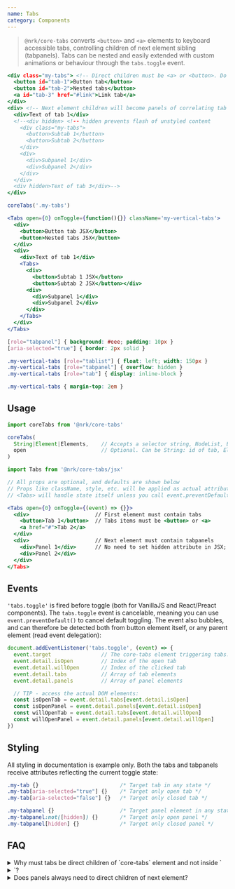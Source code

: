 ```yaml
---
name: Tabs
category: Components
---
```


> `@nrk/core-tabs` converts `<button>` and `<a>` elements to keyboard accessible tabs, controlling children of next element sibling (tabpanels). Tabs can be nested and easily extended with custom animations or behaviour through the `tabs.toggle` event.

```tabs.html
<div class="my-tabs"> <!-- Direct children must be <a> or <button>. Do not use <li> -->
  <button id="tab-1">Button tab</button>
  <button id="tab-2">Nested tabs</button>
  <a id="tab-3" href="#link">Link tab</a>
</div>
<div> <!-- Next element children will become panels of correlating tab -->
  <div>Text of tab 1</div>
  <!--<div hidden> <!-- hidden prevents flash of unstyled content
    <div class="my-tabs">
      <button>Subtab 1</button>
      <button>Subtab 2</button>
    </div>
    <div>
      <div>Subpanel 1</div>
      <div>Subpanel 2</div>
    </div>
  </div>
  <div hidden>Text of tab 3</div>-->
</div>
```
```tabs.js
coreTabs('.my-tabs')
```
```tabs.jsx
<Tabs open={0} onToggle={function(){}} className='my-vertical-tabs'>
  <div>
    <button>Button tab JSX</button>
    <button>Nested tabs JSX</button>
  </div>
  <div>
    <div>Text of tab 1</div>
    <Tabs>
      <div>
        <button>Subtab 1 JSX</button>
        <button>Subtab 2 JSX</button></div>
      <div>
        <div>Subpanel 1</div>
        <div>Subpanel 2</div>
      </div>
    </Tabs>
  </div>
</Tabs>
```
```tabs.css
[role="tabpanel"] { background: #eee; padding: 10px }
[aria-selected="true"] { border: 2px solid }

.my-vertical-tabs [role="tablist"] { float: left; width: 150px }
.my-vertical-tabs [role="tabpanel"] { overflow: hidden }
.my-vertical-tabs [role="tab"] { display: inline-block }
```
```tabs.css hidden
.my-vertical-tabs { margin-top: 2em }
```

## Usage
```js
import coreTabs from '@nrk/core-tabs'

coreTabs(
  String|Element|Elements,    // Accepts a selector string, NodeList, Element or array of Elements
  open                        // Optional. Can be String: id of tab, Element: tab or Number: index of tab
)
```
```jsx
import Tabs from '@nrk/core-tabs/jsx'

// All props are optional, and defaults are shown below
// Props like className, style, etc. will be applied as actual attributes
// <Tabs> will handle state itself unless you call event.preventDefault() in onToggle

<Tabs open={0} onToggle={(event) => {}}>
  <div>                     // First element must contain tabs
    <button>Tab 1</button>  // Tabs items must be <button> or <a>
    <a href="#">Tab 2</a>
  </div>
  <div>                     // Next element must contain tabpanels
    <div>Panel 1</div>      // No need to set hidden attribute in JSX; this is controlled by "open"
    <div>Panel 2</div>
  </div>
</Tabs>
```

## Events
`'tabs.toggle'` is fired before toggle (both for VanillaJS and React/Preact components). The `tabs.toggle` event is cancelable, meaning you can use `event.preventDefault()` to cancel default toggling. The event also bubbles, and can therefore be detected both from button element itself, or any parent element (read event delegation):

```js
document.addEventListener('tabs.toggle', (event) => {
  event.target                // The core-tabs element triggering tabs.toggle event
  event.detail.isOpen         // Index of the open tab
  event.detail.willOpen       // Index of the clicked tab
  event.detail.tabs           // Array of tab elements
  event.detail.panels         // Array of panel elements

  // TIP - access the actual DOM elements:
  const isOpenTab = event.detail.tabs[event.detail.isOpen]
  const isOpenPanel = event.detail.panels[event.detail.isOpen]
  const willOpenTab = event.detail.tabs[event.detail.willOpen]
  const willOpenPanel = event.detail.panels[event.detail.willOpen]
})
```

## Styling
All styling in documentation is example only. Both the tabs and tabpanels receive attributes reflecting the current toggle state:

```css
.my-tab {}                          /* Target tab in any state */
.my-tab[aria-selected="true"] {}    /* Target only open tab */
.my-tab[aria-selected="false"] {}   /* Target only closed tab */

.my-tabpanel {}                     /* Target panel element in any state */
.my-tabpanel:not([hidden]) {}       /* Target only open panel */
.my-tabpanel[hidden] {}             /* Target only closed panel */
```

## FAQ
<details>
<summary>Why must tabs be direct children of `core-tabs` element and not inside `<li>`?</summary>
A `<ul>`/`<li>` structure would seem logical for tabs, but this causes some screen readers to incorrectly announce tabs as single (tab 1 of 1).
</details>

<details>
<summary>Does panels always need to direct children of next element?</summary>
The aria specification does not allow any elements that are focusable by a screen reader to be placed between tabs and panels. Therefore, `@nrk/core-tabs` defaults to use children of next element as panels.
This behaviour can be overridden, by setting up `id` on panel elements and `aria-controls` on tab element. Use with caution and *only* do this if your project *must* use another DOM structure. Example:

<pre>
const tabs = Array.from(document.querySelectorAll('.my-tabs__tab'))
const panels = Array.from(document.querySelectorAll('.my-tabs__panel'))
tabs.forEach((tabs, index) => tab.setAttribute('aria-controls', panels[index].id = 'my-panel-' + i))

coreTabs('.my-tabs')
</pre>
</details>
